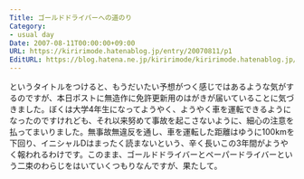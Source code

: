 ```yaml
---
Title: ゴールドドライバーへの道のり
Category:
- usual day
Date: 2007-08-11T00:00:00+09:00
URL: https://kiririmode.hatenablog.jp/entry/20070811/p1
EditURL: https://blog.hatena.ne.jp/kiririmode/kiririmode.hatenablog.jp/atom/entry/8454420450078216968
---
```



というタイトルをつけると、もうだいたい予想がつく感じではあるような気がするのですが、本日ポストに無造作に免許更新用のはがきが届いていることに気づきました。ぼくは大学4年生になってようやく、ようやく車を運転できるようになったのですけれども、それ以来努めて事故を起こさないように、細心の注意を払ってまいりました。無事故無違反を通し、車を運転した距離はゆうに100kmを下回り、イニシャルDはまったく読まないという、辛く長いこの3年間がようやく報われるわけです。このまま、ゴールドドライバーとペーパードライバーという二束のわらじをはいていくつもりなんですが、果たして。
